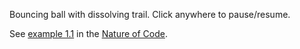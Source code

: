 Bouncing ball with dissolving trail. Click anywhere to pause/resume.

See [example 1.1](http://natureofcode.com/book/chapter-1-vectors/#chapter01_section1) in the [Nature of Code](http://natureofcode.com).
